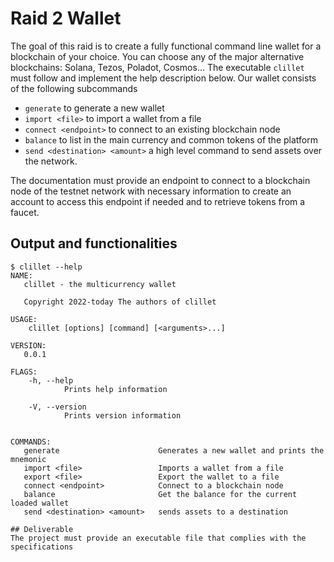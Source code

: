 # Raid 2 Wallet

The goal of this raid is to create a fully functional command line wallet for a blockchain of your choice. You can choose any of the major alternative blockchains: Solana, Tezos, Poladot, Cosmos... The executable `clillet` must follow and implement the help description below. Our wallet consists of the following subcommands
- `generate` to generate a new wallet
- `import <file>` to import a wallet from a file
- `connect <endpoint>` to connect to an existing blockchain node
- `balance` to list in the main currency and common tokens of the platform
- `send <destination> <amount>` a high level command to send assets over the network. 

The documentation must provide an endpoint to connect to a blockchain node of the testnet network with necessary information to create an account to access this endpoint if needed and to retrieve tokens from a faucet.

## Output and functionalities
    
```console
$ clillet --help
NAME:
   clillet - the multicurrency wallet

   Copyright 2022-today The authors of clillet

USAGE:
    clillet [options] [command] [<arguments>...]

VERSION:
   0.0.1

FLAGS:
    -h, --help
            Prints help information

    -V, --version
            Prints version information


COMMANDS:
   generate                      Generates a new wallet and prints the mnemonic
   import <file>                 Imports a wallet from a file
   export <file>                 Export the wallet to a file
   connect <endpoint>            Connect to a blockchain node
   balance                       Get the balance for the current loaded wallet
   send <destination> <amount>   sends assets to a destination

## Deliverable
The project must provide an executable file that complies with the specifications